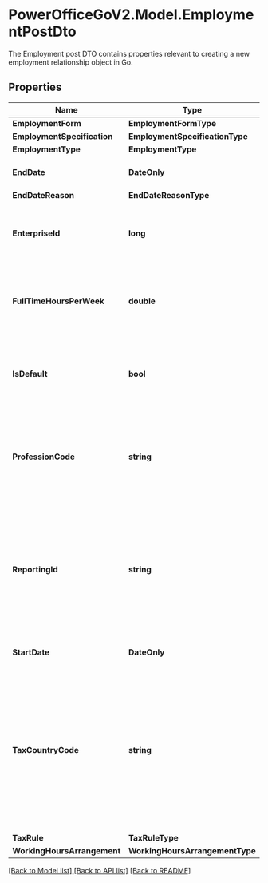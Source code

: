 # PowerOfficeGoV2.Model.EmploymentPostDto
The Employment post DTO contains properties relevant to creating a new employment relationship object in Go.

## Properties

Name | Type | Description | Notes
------------ | ------------- | ------------- | -------------
**EmploymentForm** | **EmploymentFormType** |  | 
**EmploymentSpecification** | **EmploymentSpecificationType** |  | [optional] 
**EmploymentType** | **EmploymentType** |  | 
**EndDate** | **DateOnly** | The end date of the employment. | [optional] 
**EndDateReason** | **EndDateReasonType** |  | [optional] 
**EnterpriseId** | **long** | The identifier of the enterprise for the employment. | 
**FullTimeHoursPerWeek** | **double** | The number of hours that would represent full time week of employment. | 
**IsDefault** | **bool** | Indicates if the employment is the default employment for the employee. | 
**ProfessionCode** | **string** | The profession code of the employment.  The code follow SSB&#39;s STYRK-98 standard with 7 digits. | 
**ReportingId** | **string** | The id of the employment that will be reported.  Can be set to match the id of the previous payroll system.  If not set, Go will assign an id. | [optional] 
**StartDate** | **DateOnly** | The start date of the employment. | 
**TaxCountryCode** | **string** | The ISO 3166-1 alfa-2 country code (two characters).  Can only be set to Finland (FI) or Sweden (SE) if employment specification is set to cross border commuter. | [optional] 
**TaxRule** | **TaxRuleType** |  | [optional] 
**WorkingHoursArrangement** | **WorkingHoursArrangementType** |  | 

[[Back to Model list]](../../README.md#documentation-for-models) [[Back to API list]](../../README.md#documentation-for-api-endpoints) [[Back to README]](../../README.md)

